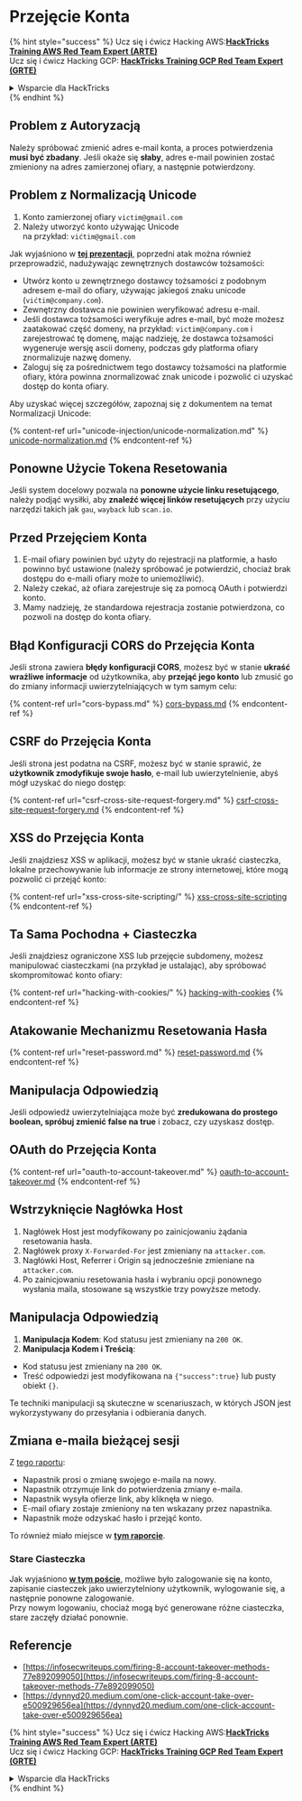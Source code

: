 # Przejęcie Konta

{% hint style="success" %}
Ucz się i ćwicz Hacking AWS:<img src="/.gitbook/assets/arte.png" alt="" data-size="line">[**HackTricks Training AWS Red Team Expert (ARTE)**](https://training.hacktricks.xyz/courses/arte)<img src="/.gitbook/assets/arte.png" alt="" data-size="line">\
Ucz się i ćwicz Hacking GCP: <img src="/.gitbook/assets/grte.png" alt="" data-size="line">[**HackTricks Training GCP Red Team Expert (GRTE)**<img src="/.gitbook/assets/grte.png" alt="" data-size="line">](https://training.hacktricks.xyz/courses/grte)

<details>

<summary>Wsparcie dla HackTricks</summary>

* Sprawdź [**plany subskrypcyjne**](https://github.com/sponsors/carlospolop)!
* **Dołącz do** 💬 [**grupy Discord**](https://discord.gg/hRep4RUj7f) lub [**grupy telegram**](https://t.me/peass) lub **śledź** nas na **Twitterze** 🐦 [**@hacktricks\_live**](https://twitter.com/hacktricks\_live)**.**
* **Podziel się sztuczkami hackingowymi, przesyłając PR do** [**HackTricks**](https://github.com/carlospolop/hacktricks) i [**HackTricks Cloud**](https://github.com/carlospolop/hacktricks-cloud) repozytoriów github.

</details>
{% endhint %}

## **Problem z Autoryzacją**

Należy spróbować zmienić adres e-mail konta, a proces potwierdzenia **musi być zbadany**. Jeśli okaże się **słaby**, adres e-mail powinien zostać zmieniony na adres zamierzonej ofiary, a następnie potwierdzony.

## **Problem z Normalizacją Unicode**

1. Konto zamierzonej ofiary `victim@gmail.com`
2. Należy utworzyć konto używając Unicode\
na przykład: `vićtim@gmail.com`

Jak wyjaśniono w [**tej prezentacji**](https://www.youtube.com/watch?v=CiIyaZ3x49c), poprzedni atak można również przeprowadzić, nadużywając zewnętrznych dostawców tożsamości:

* Utwórz konto u zewnętrznego dostawcy tożsamości z podobnym adresem e-mail do ofiary, używając jakiegoś znaku unicode (`vićtim@company.com`).
* Zewnętrzny dostawca nie powinien weryfikować adresu e-mail.
* Jeśli dostawca tożsamości weryfikuje adres e-mail, być może możesz zaatakować część domeny, na przykład: `victim@ćompany.com` i zarejestrować tę domenę, mając nadzieję, że dostawca tożsamości wygeneruje wersję ascii domeny, podczas gdy platforma ofiary znormalizuje nazwę domeny.
* Zaloguj się za pośrednictwem tego dostawcy tożsamości na platformie ofiary, która powinna znormalizować znak unicode i pozwolić ci uzyskać dostęp do konta ofiary.

Aby uzyskać więcej szczegółów, zapoznaj się z dokumentem na temat Normalizacji Unicode:

{% content-ref url="unicode-injection/unicode-normalization.md" %}
[unicode-normalization.md](unicode-injection/unicode-normalization.md)
{% endcontent-ref %}

## **Ponowne Użycie Tokena Resetowania**

Jeśli system docelowy pozwala na **ponowne użycie linku resetującego**, należy podjąć wysiłki, aby **znaleźć więcej linków resetujących** przy użyciu narzędzi takich jak `gau`, `wayback` lub `scan.io`.

## **Przed Przejęciem Konta**

1. E-mail ofiary powinien być użyty do rejestracji na platformie, a hasło powinno być ustawione (należy spróbować je potwierdzić, chociaż brak dostępu do e-maili ofiary może to uniemożliwić).
2. Należy czekać, aż ofiara zarejestruje się za pomocą OAuth i potwierdzi konto.
3. Mamy nadzieję, że standardowa rejestracja zostanie potwierdzona, co pozwoli na dostęp do konta ofiary.

## **Błąd Konfiguracji CORS do Przejęcia Konta**

Jeśli strona zawiera **błędy konfiguracji CORS**, możesz być w stanie **ukraść wrażliwe informacje** od użytkownika, aby **przejąć jego konto** lub zmusić go do zmiany informacji uwierzytelniających w tym samym celu:

{% content-ref url="cors-bypass.md" %}
[cors-bypass.md](cors-bypass.md)
{% endcontent-ref %}

## **CSRF do Przejęcia Konta**

Jeśli strona jest podatna na CSRF, możesz być w stanie sprawić, że **użytkownik zmodyfikuje swoje hasło**, e-mail lub uwierzytelnienie, abyś mógł uzyskać do niego dostęp:

{% content-ref url="csrf-cross-site-request-forgery.md" %}
[csrf-cross-site-request-forgery.md](csrf-cross-site-request-forgery.md)
{% endcontent-ref %}

## **XSS do Przejęcia Konta**

Jeśli znajdziesz XSS w aplikacji, możesz być w stanie ukraść ciasteczka, lokalne przechowywanie lub informacje ze strony internetowej, które mogą pozwolić ci przejąć konto:

{% content-ref url="xss-cross-site-scripting/" %}
[xss-cross-site-scripting](xss-cross-site-scripting/)
{% endcontent-ref %}

## **Ta Sama Pochodna + Ciasteczka**

Jeśli znajdziesz ograniczone XSS lub przejęcie subdomeny, możesz manipulować ciasteczkami (na przykład je ustalając), aby spróbować skompromitować konto ofiary:

{% content-ref url="hacking-with-cookies/" %}
[hacking-with-cookies](hacking-with-cookies/)
{% endcontent-ref %}

## **Atakowanie Mechanizmu Resetowania Hasła**

{% content-ref url="reset-password.md" %}
[reset-password.md](reset-password.md)
{% endcontent-ref %}

## **Manipulacja Odpowiedzią**

Jeśli odpowiedź uwierzytelniająca może być **zredukowana do prostego boolean, spróbuj zmienić false na true** i zobacz, czy uzyskasz dostęp.

## OAuth do Przejęcia Konta

{% content-ref url="oauth-to-account-takeover.md" %}
[oauth-to-account-takeover.md](oauth-to-account-takeover.md)
{% endcontent-ref %}

## Wstrzyknięcie Nagłówka Host

1. Nagłówek Host jest modyfikowany po zainicjowaniu żądania resetowania hasła.
2. Nagłówek proxy `X-Forwarded-For` jest zmieniany na `attacker.com`.
3. Nagłówki Host, Referrer i Origin są jednocześnie zmieniane na `attacker.com`.
4. Po zainicjowaniu resetowania hasła i wybraniu opcji ponownego wysłania maila, stosowane są wszystkie trzy powyższe metody.

## Manipulacja Odpowiedzią

1. **Manipulacja Kodem**: Kod statusu jest zmieniany na `200 OK`.
2. **Manipulacja Kodem i Treścią**:
* Kod statusu jest zmieniany na `200 OK`.
* Treść odpowiedzi jest modyfikowana na `{"success":true}` lub pusty obiekt `{}`.

Te techniki manipulacji są skuteczne w scenariuszach, w których JSON jest wykorzystywany do przesyłania i odbierania danych.

## Zmiana e-maila bieżącej sesji

Z [tego raportu](https://dynnyd20.medium.com/one-click-account-take-over-e500929656ea):

* Napastnik prosi o zmianę swojego e-maila na nowy.
* Napastnik otrzymuje link do potwierdzenia zmiany e-maila.
* Napastnik wysyła ofierze link, aby kliknęła w niego.
* E-mail ofiary zostaje zmieniony na ten wskazany przez napastnika.
* Napastnik może odzyskać hasło i przejąć konto.

To również miało miejsce w [**tym raporcie**](https://dynnyd20.medium.com/one-click-account-take-over-e500929656ea).

### Stare Ciasteczka

Jak wyjaśniono [**w tym poście**](https://medium.com/@niraj1mahajan/uncovering-the-hidden-vulnerability-how-i-found-an-authentication-bypass-on-shopifys-exchange-cc2729ea31a9), możliwe było zalogowanie się na konto, zapisanie ciasteczek jako uwierzytelniony użytkownik, wylogowanie się, a następnie ponowne zalogowanie.\
Przy nowym logowaniu, chociaż mogą być generowane różne ciasteczka, stare zaczęły działać ponownie.

## Referencje

* [https://infosecwriteups.com/firing-8-account-takeover-methods-77e892099050](https://infosecwriteups.com/firing-8-account-takeover-methods-77e892099050)
* [https://dynnyd20.medium.com/one-click-account-take-over-e500929656ea](https://dynnyd20.medium.com/one-click-account-take-over-e500929656ea)

{% hint style="success" %}
Ucz się i ćwicz Hacking AWS:<img src="/.gitbook/assets/arte.png" alt="" data-size="line">[**HackTricks Training AWS Red Team Expert (ARTE)**](https://training.hacktricks.xyz/courses/arte)<img src="/.gitbook/assets/arte.png" alt="" data-size="line">\
Ucz się i ćwicz Hacking GCP: <img src="/.gitbook/assets/grte.png" alt="" data-size="line">[**HackTricks Training GCP Red Team Expert (GRTE)**<img src="/.gitbook/assets/grte.png" alt="" data-size="line">](https://training.hacktricks.xyz/courses/grte)

<details>

<summary>Wsparcie dla HackTricks</summary>

* Sprawdź [**plany subskrypcyjne**](https://github.com/sponsors/carlospolop)!
* **Dołącz do** 💬 [**grupy Discord**](https://discord.gg/hRep4RUj7f) lub [**grupy telegram**](https://t.me/peass) lub **śledź** nas na **Twitterze** 🐦 [**@hacktricks\_live**](https://twitter.com/hacktricks\_live)**.**
* **Podziel się sztuczkami hackingowymi, przesyłając PR do** [**HackTricks**](https://github.com/carlospolop/hacktricks) i [**HackTricks Cloud**](https://github.com/carlospolop/hacktricks-cloud) repozytoriów github.

</details>
{% endhint %}
